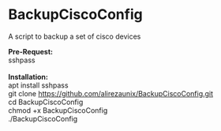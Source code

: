 # BackupCiscoConfig
A script to backup a set of cisco devices

<b>Pre-Request:</b><br>
sshpass<br><br>
<b>Installation:</b><br>
apt install sshpass<br>
git clone https://github.com/alirezaunix/BackupCiscoConfig.git<br>
cd BackupCiscoConfig<br>
chmod +x BackupCiscoConfig<br>
./BackupCiscoConfig<br>
